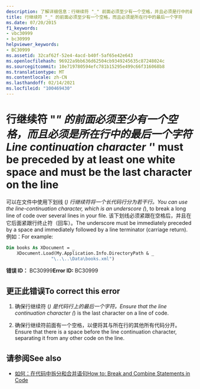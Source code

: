 ```yaml
---
description: 了解详细信息：行继续符 "_" 前面必须至少有一个空格，并且必须是行中的最后一个字符
title: 行继续符 "_" 的前面必须至少有一个空格，而且必须是所在行中的最后一个字符
ms.date: 07/20/2015
f1_keywords:
- vbc30999
- bc30999
helpviewer_keywords:
- BC30999
ms.assetid: 32caf62f-52e4-4acd-b40f-5af65e42e643
ms.openlocfilehash: 96922a9bb636d62504cb9349245635c87248024c
ms.sourcegitcommit: 10e719780594efc781b15295e499c66f316068b8
ms.translationtype: MT
ms.contentlocale: zh-CN
ms.lasthandoff: 02/14/2021
ms.locfileid: "100469430"
---
```

# <a name="line-continuation-character-_-must-be-preceded-by-at-least-one-white-space-and-must-be-the-last-character-on-the-line"></a><span data-ttu-id="f1fe2-103">行继续符 "_" 的前面必须至少有一个空格，而且必须是所在行中的最后一个字符</span><span class="sxs-lookup"><span data-stu-id="f1fe2-103">Line continuation character '_' must be preceded by at least one white space and must be the last character on the line</span></span>

<span data-ttu-id="f1fe2-104">可以在文件中使用下划线 (_) 行继续符将一个长代码行分为若干行。</span><span class="sxs-lookup"><span data-stu-id="f1fe2-104">You can use the line-continuation character, which is an underscore (_), to break a long line of code over several lines in your file.</span></span> <span data-ttu-id="f1fe2-105">该下划线必须紧跟在空格后，并且在它后面紧跟行终止符（回车）。</span><span class="sxs-lookup"><span data-stu-id="f1fe2-105">The underscore must be immediately preceded by a space and immediately followed by a line terminator (carriage return).</span></span> <span data-ttu-id="f1fe2-106">例如：</span><span class="sxs-lookup"><span data-stu-id="f1fe2-106">For example:</span></span>  
  
```vb  
Dim books As XDocument = _  
    XDocument.Load(My.Application.Info.DirectoryPath & _  
                 "\..\..\Data\books.xml")  
```  
  
 <span data-ttu-id="f1fe2-107">**错误 ID：** BC30999</span><span class="sxs-lookup"><span data-stu-id="f1fe2-107">**Error ID:** BC30999</span></span>  
  
## <a name="to-correct-this-error"></a><span data-ttu-id="f1fe2-108">更正此错误</span><span class="sxs-lookup"><span data-stu-id="f1fe2-108">To correct this error</span></span>  
  
1. <span data-ttu-id="f1fe2-109">确保行继续符 (_) 是代码行上的最后一个字符。</span><span class="sxs-lookup"><span data-stu-id="f1fe2-109">Ensure that the line continuation character (_) is the last character on a line of code.</span></span>  
  
2. <span data-ttu-id="f1fe2-110">确保行继续符前面有一个空格，以便将其与所在行的其他所有代码分开。</span><span class="sxs-lookup"><span data-stu-id="f1fe2-110">Ensure that there is a space before the line continuation character, separating it from any other code on the line.</span></span>  
  
## <a name="see-also"></a><span data-ttu-id="f1fe2-111">请参阅</span><span class="sxs-lookup"><span data-stu-id="f1fe2-111">See also</span></span>

- [<span data-ttu-id="f1fe2-112">如何：在代码中拆分和合并语句</span><span class="sxs-lookup"><span data-stu-id="f1fe2-112">How to: Break and Combine Statements in Code</span></span>](../programming-guide/program-structure/how-to-break-and-combine-statements-in-code.md)
